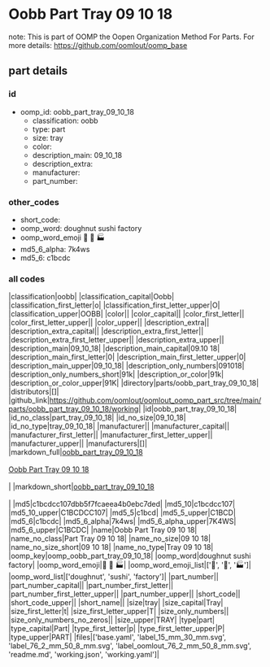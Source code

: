 # Oobb Part Tray 09 10 18  

note: This is part of OOMP the Oopen Organization Method For Parts. For more details: https://github.com/oomlout/oomp_base

##  part details





### id
* oomp_id: oobb_part_tray_09_10_18
  * classification: oobb
  * type: part
  * size: tray
  * color: 
  * description_main: 09_10_18
  * description_extra: 
  * manufacturer: 
  * part_number: 

### other_codes
* short_code: 
* oomp_word: doughnut sushi factory
* oomp_word_emoji :doughnut: :sushi: :factory:
* md5_6_alpha: 7k4ws
* md5_6: c1bcdc

### all codes 
|classification|oobb|
|classification_capital|Oobb|
|classification_first_letter|o|
|classification_first_letter_upper|O|
|classification_upper|OOBB|
|color||
|color_capital||
|color_first_letter||
|color_first_letter_upper||
|color_upper||
|description_extra||
|description_extra_capital||
|description_extra_first_letter||
|description_extra_first_letter_upper||
|description_extra_upper||
|description_main|09_10_18|
|description_main_capital|09.10 18|
|description_main_first_letter|0|
|description_main_first_letter_upper|0|
|description_main_upper|09_10_18|
|description_only_numbers|091018|
|description_only_numbers_short|91k|
|description_or_color|91k|
|description_or_color_upper|91K|
|directory|parts/oobb_part_tray_09_10_18|
|distributors|[]|
|github_link|https://github.com/oomlout/oomlout_oomp_part_src/tree/main/parts/oobb_part_tray_09_10_18/working|
|id|oobb_part_tray_09_10_18|
|id_no_class|part_tray_09_10_18|
|id_no_size|09_10_18|
|id_no_type|tray_09_10_18|
|manufacturer||
|manufacturer_capital||
|manufacturer_first_letter||
|manufacturer_first_letter_upper||
|manufacturer_upper||
|manufacturers|[]|
|markdown_full|[oobb_part_tray_09_10_18](https://github.com/oomlout/oomlout_oomp_part_src/tree/main/parts/oobb_part_tray_09_10_18/working)<br>[](https://github.com/oomlout/oomlout_oomp_part_src/tree/main/parts/oobb_part_tray_09_10_18/working)<br>[Oobb Part Tray 09 10 18](https://github.com/oomlout/oomlout_oomp_part_src/tree/main/parts/oobb_part_tray_09_10_18/working)<br><br>|
|markdown_short|[oobb_part_tray_09_10_18](https://github.com/oomlout/oomlout_oomp_part_src/tree/main/parts/oobb_part_tray_09_10_18/working)<br><br>|
|md5|c1bcdcc107dbb5f7fcaeea4b0ebc7ded|
|md5_10|c1bcdcc107|
|md5_10_upper|C1BCDCC107|
|md5_5|c1bcd|
|md5_5_upper|C1BCD|
|md5_6|c1bcdc|
|md5_6_alpha|7k4ws|
|md5_6_alpha_upper|7K4WS|
|md5_6_upper|C1BCDC|
|name|Oobb Part Tray 09 10 18|
|name_no_class|Part Tray 09 10 18|
|name_no_size|09 10 18|
|name_no_size_short|09 10 18|
|name_no_type|Tray 09 10 18|
|oomp_key|oomp_oobb_part_tray_09_10_18|
|oomp_word|doughnut sushi factory|
|oomp_word_emoji|:doughnut: :sushi: :factory:|
|oomp_word_emoji_list|[':doughnut:', ':sushi:', ':factory:']|
|oomp_word_list|['doughnut', 'sushi', 'factory']|
|part_number||
|part_number_capital||
|part_number_first_letter||
|part_number_first_letter_upper||
|part_number_upper||
|short_code||
|short_code_upper||
|short_name||
|size|tray|
|size_capital|Tray|
|size_first_letter|t|
|size_first_letter_upper|T|
|size_only_numbers||
|size_only_numbers_no_zeros||
|size_upper|TRAY|
|type|part|
|type_capital|Part|
|type_first_letter|p|
|type_first_letter_upper|P|
|type_upper|PART|
|files|['base.yaml', 'label_15_mm_30_mm.svg', 'label_76_2_mm_50_8_mm.svg', 'label_oomlout_76_2_mm_50_8_mm.svg', 'readme.md', 'working.json', 'working.yaml']|
